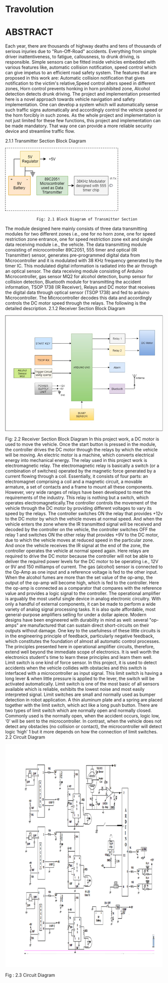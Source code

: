 # Travolution
 #                                                                                         ABSTRACT
Each year, there are thousands of highway deaths and tens of thousands of serious injuries due to "Run-Off-Road" accidents. Everything from simple driver inattentiveness, to fatigue, callousness, to drunk driving, is responsible. Simple sensors can be fitted inside vehicles embedded with various features like, automatic collision notification, speed control which can give impetus to an efficient road safety system. The features that are proposed in this work are: Automatic collision notification that gives notification to the victim's relative,Speed control alters speed in different zones, Horn control prevents honking in horn prohibited zone, Alcohol detection detects drunk driving. The project and implementation presented here is a novel approach towards vehicle navigation and safety implementation. One can develop a system which will automatically sense such traffic signs automatically and accordingly control the vehicle speed or the horn forcibly in such zones. As the whole project and implementation is not just limited for these few functions, this project and implementation can be made mandatory. That way one can provide a more reliable security device and streamline traffic flow. 



2.1.1 Transmitter Section Block Diagram

![alt text](https://github.com/Krrish3398/Travolution/blob/master/TX.png)

                  Fig: 2.1 Block Diagram of Transmitter Section
The module designed here mainly consists of three data transmitting modules for two different zones i.e., one for no horn zone, one for speed restriction zone entrance, one for speed restriction zone exit and single data receiving module i.e., the vehicle. The data transmitting module consisting of microcontroller 89C2051, 555 timer and optical (IR Transmitter) sensor, generates pre-programmed digital data from Microcontroller and it is modulated with 38 KHz frequency generated by the timer IC. This modulated digital information is radiated into the air through an optical sensor. The data receiving module consisting of Arduino Microcontroller, gas sensor MQ2 for alcohol detection, bump sensor for collision detection, Bluetooth module for transmitting the accident information, TSOP 1738 (IR Receiver), Relays and DC motor that receives the digital data through optical sensor (TSOP 1738) and fed to arduino Microcontroller. The Microcontroller decodes this data and accordingly controls the DC motor speed through the relays. The following is the detailed description.
2.1.2 Receiver Section Block Diagram 

![alt text](https://github.com/Krrish3398/Travolution/blob/master/RX_color%20.jpg)


Fig: 2.2 Receiver Section Block Diagram
In this project work, a DC motor is used to move the vehicle. Once the start button is pressed in the module, the controller drives the DC motor through the relays by which the vehicle will be moving. An electric motor is a machine, which converts electrical energy into mechanical energy. The relay used in this project work is electromagnetic relay. The electromagnetic relay is basically a switch (or a combination of switches) operated by the magnetic force generated by a current flowing through a coil.  Essentially, it consists of four parts: an electromagnet comprising a coil and a magnetic circuit, a movable armature, a set of contacts and a frame to mount all these components. However, very wide ranges of relays have been developed to meet the requirements of the industry. This relay is nothing but a switch, which operates electromagnetically.The controller controls the movement of the vehicle through the DC motor by providing different voltages to vary its speed by the relays. The controller switches ON the relay that provides +12v to the DC motor by which the vehicle moves at normal speed. And when the vehicle enters the zone where the IR transmitted signal will be received and decoded by the controller on the vehicle, the controller switches OFF the relay 1 and switches ON the other relay that provides +9V to the DC motor, due to which the vehicle moves at reduced speed in the particular zone. And once the vehicle receives the IR signal at the end of the zone, the controller operates the vehicle at normal speed again. Here relays are required to drive the DC motor because the controller will not be able to deliver the required power levels for the DC motor to be operating i.e., 12V or 9V and 150 milliamps of current.
The gas (alcohol) sensor is connected to the Op-Amp as one input and a reference voltage is fed to the other input. When the alcohol fumes are more than the set value of the op-amp, the output of the op-amp will become high, which is fed to the controller. Here the op-amp is connected as a comparator that compares with the reference value and provides a logic signal to the controller.
The operational amplifier is arguably the most useful single device in analog electronic circuitry. With only a handful of external components, it can be made to perform a wide variety of analog signal processing tasks. It is also quite affordable, most general-purpose amplifiers selling for under a dollar apiece. Modern designs have been engineered with durability in mind as well: several "op-amps" are manufactured that can sustain direct short-circuits on their outputs without damage. One key to the usefulness of these little circuits is in the engineering principle of feedback, particularly negative feedback, which constitutes the foundation of almost all automatic control processes. The principles presented here in operational amplifier circuits, therefore, extend well beyond the immediate scope of electronics. It is well worth the electronics student's time to learn these principles and learn them well.
Limit switch is one kind of force sensor. In this project, it is used to detect accidents when the vehicle collides with obstacles and this switch is interfaced with a microcontroller as input signal. This limit switch is having a long lever & when little pressure is applied to the lever, the switch will be activated automatically. Limit switch is one of the most basic of all sensors available which is reliable, exhibits the lowest noise and most easily interpreted signal. Limit switches are small and normally used as bumper detection in robot application. A thin aluminum plate and a spring are placed together with the limit switch, which act like a long push button. There are two types of limit switch which are normally open and normally closed. Commonly used is the normally open, when the accident occurs, logic low, ‘0’ will be sent to the microcontroller. In contrast, when the vehicle does not detect any obstacles (no collision or contact), the microcontroller will detect logic ‘high’ 1 but it more depends on how the connection of limit switches.
2.2 Circuit Diagram 

![alt text](https://github.com/Krrish3398/Travolution/blob/master/New-Microsoft-Office-Word-Document-_2_.jpg)


Fig : 2.3 Circuit Diagram
